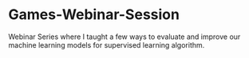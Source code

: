 # Games-Webinar-Session
Webinar Series where I taught a few ways to evaluate and improve our machine learning models for supervised learning algorithm.
